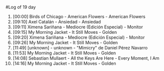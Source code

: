 #Log of 19 day

1. [00:00] Birds of Chicago - American Flowers - American Flowers
1. [09:10] Axel Catalán - Ansiedad - Ansiedad
1. [09:11] Ximena Sariñana - Mediocre (Edición Especial) - Monitor
1. [09:15] My Morning Jacket - It Still Moves - Golden
1. [09:20] Ximena Sariñana - Mediocre (Edición Especial) - Monitor
1. [09:26] My Morning Jacket - It Still Moves - Golden
1. [11:49] [unknown] - unknown - "Mimicry" de Daniel Pérez Navarro
1. [11:53] My Morning Jacket - It Still Moves - Golden
1. [14:08] Sebastian Mullaert - All the Keys Are Here - Every Moment, I Am
1. [14:16] My Morning Jacket - It Still Moves - Golden
